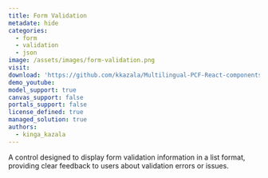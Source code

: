 ```yaml
---
title: Form Validation
metadate: hide
categories:
  - form
  - validation
  - json
image: /assets/images/form-validation.png
visit: 
download: 'https://github.com/kkazala/Multilingual-PCF-React-components'
demo_youtube:
model_support: true
canvas_support: false
portals_support: false
license_defined: true
managed_solution: true
authors:
  - kinga_kazala
---
```

A control designed to display form validation information in a list format, providing clear feedback to users about validation errors or issues.
